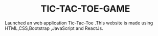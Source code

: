 <h1 align="center">TIC-TAC-TOE-GAME</h1>


Launched an web application Tic-Tac-Toe .This website is made using HTML,CSS,Bootstrap ,JavaScript and ReactJs.
